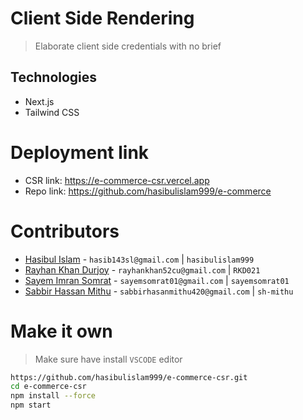 # Client Side Rendering

> Elaborate client side credentials with no brief

## Technologies

- Next.js
- Tailwind CSS

# Deployment link

- CSR link: https://e-commerce-csr.vercel.app
- Repo link: https://github.com/hasibulislam999/e-commerce

# Contributors

- [Hasibul Islam](https://github.com/hasibulislam999) - `hasib143sl@gmail.com` | `hasibulislam999`
- [Rayhan Khan Durjoy](https://github.com/RKD021) - `rayhankhan52cu@gmail.com` | `RKD021`
- [Sayem Imran Somrat](https://github.com/sayemsomrat01) - `sayemsomrat01@gmail.com` | `sayemsomrat01`
- [Sabbir Hassan Mithu](https://github.com/sh-mithu) - `sabbirhasanmithu420@gmail.com` | `sh-mithu`

# Make it own

> Make sure have install `VSCODE` editor

```bash
https://github.com/hasibulislam999/e-commerce-csr.git
cd e-commerce-csr
npm install --force
npm start
```
